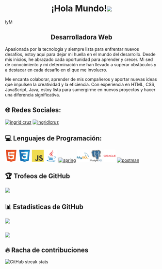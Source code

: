 <h1 align = "center"><b>¡Hola Mundo!</b><img src="https://media.giphy.com/media/hvRJCLFzcasrR4ia7z/giphy.gif" width="35"></h1>
<!--  -->IyM

<h2 align="center">Desarrolladora Web</h2>

Apasionada por la tecnología y siempre lista para enfrentar nuevos desafíos, estoy aquí para dejar mi huella en el mundo del desarrollo. Desde mis inicios, he abrazado cada oportunidad para aprender y crecer. Mi sed de conocimiento y mi determinación me han llevado a superar obstáculos y a destacar en cada desafío en el que me involucro. 

Me encanta colaborar, aprender de mis compañeros y aportar nuevas ideas que impulsen la creatividad y la eficiencia. Con experiencia en HTML, CSS, JavaScript, Java, estoy lista para sumergirme en nuevos proyectos y hacer una diferencia significativa.

## 🌐 Redes Sociales:
<p align="left">
    <a href="https://linkedin.com/in/ingrid-lizbeth-cruz-ybañez-252239213" target="blank"><img align="center" src="https://raw.githubusercontent.com/rahuldkjain/github-profile-readme-generator/master/src/images/icons/Social/linked-in-alt.svg" alt="ingrid cruz" height="30" width="40" /></a>
    <a href="https://instagram.com/ingridlcruz" target="blank"><img align="center" src="https://raw.githubusercontent.com/rahuldkjain/github-profile-readme-generator/master/src/images/icons/Social/instagram.svg" alt="ingridlcruz" height="30" width="40" /></a
</p>

## 💻 Lenguajes de Programación:
<p align="left"> 
    <a href="https://lenguajehtml.com/html/" target="_blank" rel="noreferrer"> <img src="https://raw.githubusercontent.com/devicons/devicon/master/icons/html5/html5-original.svg" alt="HTML" width="40" height="40"/></a>
    <a href="https://lenguajecss.com/css/" target="_blank" rel="noreferrer"> <img src="https://raw.githubusercontent.com/devicons/devicon/master/icons/css3/css3-original.svg" alt="CSS" width="40" height="40"/></a>
    <a href="https://developer.mozilla.org/en-US/docs/Web/JavaScript" target="_blank" rel="noreferrer"> <img src="https://raw.githubusercontent.com/devicons/devicon/master/icons/javascript/javascript-original.svg" alt="javascript" width="40" height="40"/></a> 
    <a href="https://www.java.com" target="_blank" rel="noreferrer"> <img src="https://raw.githubusercontent.com/devicons/devicon/master/icons/java/java-original.svg" alt="java" width="40" height="40"/></a> 
    <a href="https://spring.io/" target="_blank" rel="noreferrer"> <img src="https://www.vectorlogo.zone/logos/springio/springio-icon.svg" alt="spring" width="40" height="40"/></a>
    <a href="https://www.mysql.com/" target="_blank" rel="noreferrer"> <img src="https://raw.githubusercontent.com/devicons/devicon/master/icons/mysql/mysql-original-wordmark.svg" alt="mysql" width="40" height="40"/></a>
    <a href="https://www.postgresql.org" target="_blank" rel="noreferrer"> <img src="https://raw.githubusercontent.com/devicons/devicon/master/icons/postgresql/postgresql-original-wordmark.svg" alt="postgresql" width="40" height="40"/></a>
    <a href="https://www.oracle.com/" target="_blank" rel="noreferrer"> <img src="https://raw.githubusercontent.com/devicons/devicon/master/icons/oracle/oracle-original.svg" alt="oracle" width="40" height="40"/></a>
    <a href="https://postman.com" target="_blank" rel="noreferrer"> <img src="https://www.vectorlogo.zone/logos/getpostman/getpostman-icon.svg" alt="postman" width="40" height="40"/></a>
</p>

## 🏆 Trofeos de GitHub

![](https://github-profile-trophy.vercel.app/?username=IngridCruzY&theme=discord&no-frame=false&no-bg=false&margin-w=4)

## 📊 Estadísticas de GitHub

<div style="display: flex; justify-content: flex-start; gap: 30px; flex-wrap: wrap;">

  <img src="https://github-readme-stats-ag1f.vercel.app/api?username=IngridCruzY&show_icons=true&count_private=true&theme=chartreuse-dark" width="460" />
  <img src="https://github-readme-stats-ag1f.vercel.app/api/top-langs/?username=IngridCruzY&layout=compact&theme=chartreuse-dark" width="310" style="max-height: 160px;" />

</div>

## 🔥 Racha de contribuciones

<img src="https://github-readme-streak-stats.herokuapp.com/?user=IngridCruzY&theme=tokyonight&count_private=true&cache_seconds=1" alt="GitHub streak stats" />










